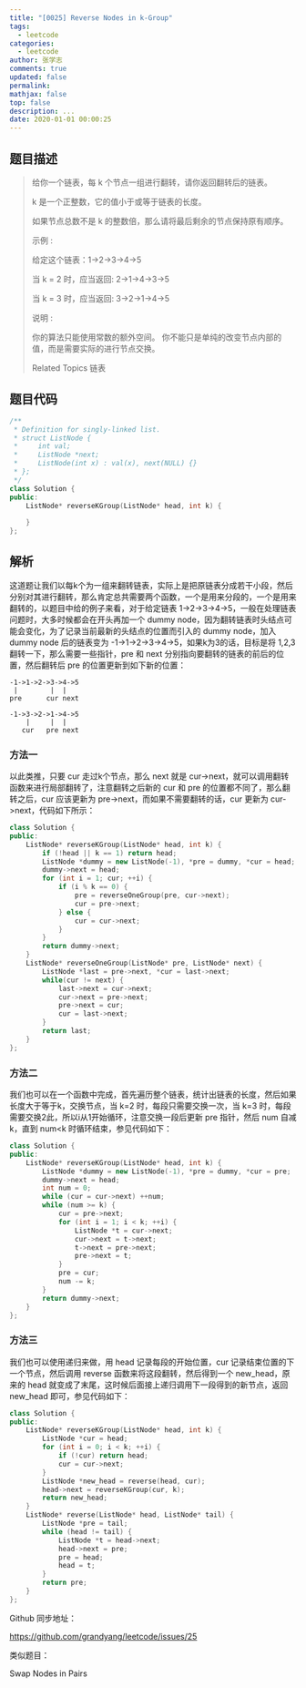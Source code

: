 ```yaml
---
title: "[0025] Reverse Nodes in k-Group"
tags:
  - leetcode
categories:
  - leetcode
author: 张学志
comments: true
updated: false
permalink:
mathjax: false
top: false
description: ...
date: 2020-01-01 00:00:25
---
```


## 题目描述

> 给你一个链表，每 k 个节点一组进行翻转，请你返回翻转后的链表。 
> 
> k 是一个正整数，它的值小于或等于链表的长度。 
> 
> 如果节点总数不是 k 的整数倍，那么请将最后剩余的节点保持原有顺序。 
> 
> 示例 : 
> 
> 给定这个链表：1->2->3->4->5 
> 
> 当 k = 2 时，应当返回: 2->1->4->3->5 
> 
> 当 k = 3 时，应当返回: 3->2->1->4->5 
> 
> 说明 : 
> 
> 
> 你的算法只能使用常数的额外空间。 
> 你不能只是单纯的改变节点内部的值，而是需要实际的进行节点交换。 
> 
> Related Topics 链表

## 题目代码

```cpp
/**
 * Definition for singly-linked list.
 * struct ListNode {
 *     int val;
 *     ListNode *next;
 *     ListNode(int x) : val(x), next(NULL) {}
 * };
 */
class Solution {
public:
    ListNode* reverseKGroup(ListNode* head, int k) {
        
    }
};
```

## 解析

这道题让我们以每k个为一组来翻转链表，实际上是把原链表分成若干小段，然后分别对其进行翻转，那么肯定总共需要两个函数，一个是用来分段的，一个是用来翻转的，以题目中给的例子来看，对于给定链表 1->2->3->4->5，一般在处理链表问题时，大多时候都会在开头再加一个 dummy node，因为翻转链表时头结点可能会变化，为了记录当前最新的头结点的位置而引入的 dummy node，加入 dummy node 后的链表变为 -1->1->2->3->4->5，如果k为3的话，目标是将 1,2,3 翻转一下，那么需要一些指针，pre 和 next 分别指向要翻转的链表的前后的位置，然后翻转后 pre 的位置更新到如下新的位置：


	-1->1->2->3->4->5
	 |        |  |
	pre      cur next

	-1->3->2->1->4->5
		|     |  |
	   cur   pre next


### 方法一

以此类推，只要 cur 走过k个节点，那么 next 就是 cur->next，就可以调用翻转函数来进行局部翻转了，注意翻转之后新的 cur 和 pre 的位置都不同了，那么翻转之后，cur 应该更新为 pre->next，而如果不需要翻转的话，cur 更新为 cur->next，代码如下所示：

```cpp
class Solution {
public:
    ListNode* reverseKGroup(ListNode* head, int k) {
        if (!head || k == 1) return head;
        ListNode *dummy = new ListNode(-1), *pre = dummy, *cur = head;
        dummy->next = head;
        for (int i = 1; cur; ++i) {
            if (i % k == 0) {
                pre = reverseOneGroup(pre, cur->next);
                cur = pre->next;
            } else {
                cur = cur->next;
            }
        }
        return dummy->next;
    }
    ListNode* reverseOneGroup(ListNode* pre, ListNode* next) {
        ListNode *last = pre->next, *cur = last->next;
        while(cur != next) {
            last->next = cur->next;
            cur->next = pre->next;
            pre->next = cur;
            cur = last->next;
        }
        return last;
    }
};
```

### 方法二

我们也可以在一个函数中完成，首先遍历整个链表，统计出链表的长度，然后如果长度大于等于k，交换节点，当 k=2 时，每段只需要交换一次，当 k=3 时，每段需要交换2此，所以i从1开始循环，注意交换一段后更新 pre 指针，然后 num 自减k，直到 num<k 时循环结束，参见代码如下：

```cpp
class Solution {
public:
    ListNode* reverseKGroup(ListNode* head, int k) {
        ListNode *dummy = new ListNode(-1), *pre = dummy, *cur = pre;
        dummy->next = head;
        int num = 0;
        while (cur = cur->next) ++num;
        while (num >= k) {
            cur = pre->next;
            for (int i = 1; i < k; ++i) {
                ListNode *t = cur->next;
                cur->next = t->next;
                t->next = pre->next;
                pre->next = t;
            }
            pre = cur;
            num -= k;
        }
        return dummy->next;
    }
};
```

### 方法三

我们也可以使用递归来做，用 head 记录每段的开始位置，cur 记录结束位置的下一个节点，然后调用 reverse 函数来将这段翻转，然后得到一个 new_head，原来的 head 就变成了末尾，这时候后面接上递归调用下一段得到的新节点，返回 new_head 即可，参见代码如下：



```cpp
class Solution {
public:
    ListNode* reverseKGroup(ListNode* head, int k) {
        ListNode *cur = head;
        for (int i = 0; i < k; ++i) {
            if (!cur) return head;
            cur = cur->next;
        }
        ListNode *new_head = reverse(head, cur);
        head->next = reverseKGroup(cur, k);
        return new_head;
    }
    ListNode* reverse(ListNode* head, ListNode* tail) {
        ListNode *pre = tail;
        while (head != tail) {
            ListNode *t = head->next;
            head->next = pre;
            pre = head;
            head = t;
        }
        return pre;
    }
};
```

Github 同步地址：

https://github.com/grandyang/leetcode/issues/25


类似题目：

Swap Nodes in Pairs